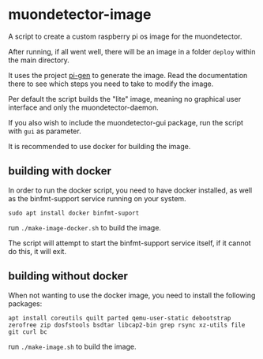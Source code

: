 # muondetector-image

A script to create a custom raspberry pi os image for the muondetector.


After running, if all went well, there will be an image in a folder `deploy` within the main directory.

It uses the project [pi-gen](https://github.com/RPi-Distro/pi-gen) to generate the image. Read the documentation there to see which steps you need to take to modify the image.

Per default the script builds the "lite" image, meaning no graphical user interface and only the muondetector-daemon.

If you also wish to include the muondetector-gui package, run the script with `gui` as parameter.

It is recommended to use docker for building the image.

## building with docker
In order to run the docker script, you need to have docker installed, as well as the binfmt-support service running on your system.

`sudo apt install docker binfmt-suport`

run `./make-image-docker.sh` to build the image.

The script will attempt to start the binfmt-support service itself, if it cannot do this, it will exit.

## building without docker
When not wanting to use the docker image, you need to install the following packages:

`apt install coreutils quilt parted qemu-user-static debootstrap zerofree zip dosfstools bsdtar libcap2-bin grep rsync xz-utils file git curl bc`

run `./make-image.sh` to build the image.
